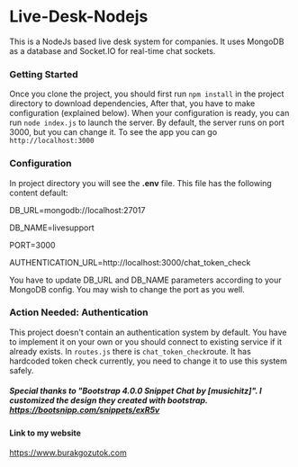 
# Live-Desk-Nodejs

  

This is a NodeJs based live desk system for companies. It uses MongoDB as a database and Socket.IO for real-time chat sockets.

  

### Getting Started

  

Once you clone the project, you should first run `npm install` in the project directory to download dependencies, After that, you have to make configuration (explained below). When your configuration is ready, you can run `node index.js` to launch the server. By default, the server runs on port 3000, but you can change it. To see the app you can go `http://localhost:3000`

  

### Configuration

  

In project directory you will see the **.env** file. This file has the following content default:

  

DB_URL=mongodb://localhost:27017

DB_NAME=livesupport

PORT=3000

AUTHENTICATION_URL=http://localhost:3000/chat_token_check

  

You have to update DB_URL and DB_NAME parameters according to your MongoDB config. You may wish to change the port as you well.

  

### Action Needed: Authentication

This project doesn't contain an authentication system by default. You have to implement it on your own or you should connect to existing service if it already exists. In `routes.js` there is `chat_token_check`route. It has hardcoded token check currently, you need to change it to use this system safely.

  
##### Special thanks to "Bootstrap 4.0.0 Snippet Chat by  [musichitz]". I customized the design they created with bootstrap. https://bootsnipp.com/snippets/exR5v

  

#### Link to my website

https://www.burakgozutok.com